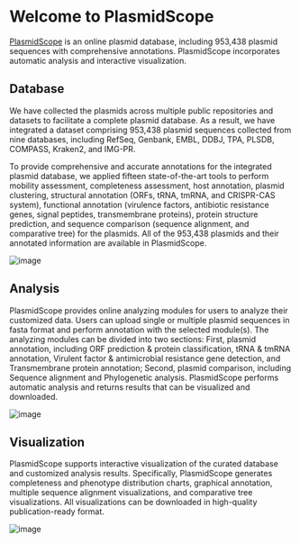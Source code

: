 # Welcome to PlasmidScope

[PlasmidScope](https://plasmid.deepomics.org/) is an online plasmid database, including 953,438 plasmid sequences with comprehensive annotations. PlasmidScope incorporates automatic analysis and interactive visualization.

## Database

We have collected the plasmids across multiple public repositories and datasets to facilitate a complete plasmid database. As a result, we have integrated a dataset comprising 953,438 plasmid sequences collected from nine databases, including RefSeq, Genbank, EMBL, DDBJ, TPA, PLSDB, COMPASS, Kraken2, and IMG-PR.

To provide comprehensive and accurate annotations for the integrated plasmid database, we applied fifteen state-of-the-art tools to perform mobility assessment, completeness assessment, host annotation, plasmid clustering, structural annotation (ORFs, tRNA, tmRNA, and CRISPR-CAS system), functional annotation (virulence factors, antibiotic resistance genes, signal peptides, transmembrane proteins), protein structure prediction, and sequence comparison (sequence alignment, and comparative tree) for the plasmids. All of the 953,438 plasmids and their annotated information are available in PlasmidScope.

![image](/Figures/Plasmid_database.png)

## Analysis
PlasmidScope provides online analyzing modules for users to analyze their customized data. Users can upload single or multiple plasmid sequences in fasta format and perform annotation with the selected module(s). The analyzing modules can be divided into two sections: First, plasmid annotation, including ORF prediction & protein classification, tRNA & tmRNA annotation, Virulent factor & antimicrobial resistance gene detection, and Transmembrane protein annotation; Second, plasmid comparison, including Sequence alignment and Phylogenetic analysis. PlasmidScope performs automatic analysis and returns results that can be visualized and downloaded.

![image](/Figures/Plasmid_analysis.png)

## Visualization

PlasmidScope supports interactive visualization of the curated database and customized analysis results. Specifically, PlasmidScope generates completeness and phenotype distribution charts, graphical annotation, multiple sequence alignment visualizations, and comparative tree visualizations. All visualizations can be downloaded in high-quality publication-ready format.  

![image](/Figures/visualization.png)
